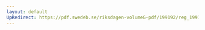 ```yaml
---
layout: default
UpRedirect: https://pdf.swedeb.se/riksdagen-volumeG-pdf/199192/reg_199192/reg_199192_0461.pdf
---
```

